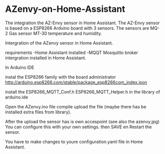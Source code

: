 # AZenvy-on-Home-Assistant

The integration the AZ-Envy sensor in Home Assistant. The AZ-Envy sensor is based on a ESP8266 Arduino board with 3 sensors. The sensors are MQ-2 Gas sensor MT-30 temperature and humidity.



Intergration of the AZenvy sensor in Home Assistant.

requirements
-Home Assistant installed
-MQQT Mosquitto broker intergration installed in Home Assistant.

In Arduino IDE

 instal the ESP8266 family with the board administrator http://arduino.esp8266.com/stable/package_esp8266com_index.json
 
 install the ESP8266_MQTT_Conf.h ESP8266_MQTT_Helper.h in the library of arduino.ide
 
 Open the AZenvy.ino file compile upload the file (maybe there has be installed extra files from library).
 
 After the upload the sensor has is own accespoint (see also the azenvy.jpg)
 You can configure this with your own settings.
 then SAVE en Restart the sensor.
 
 You have to make changes to youre configuration.yaml file in Home Assistant.
 

